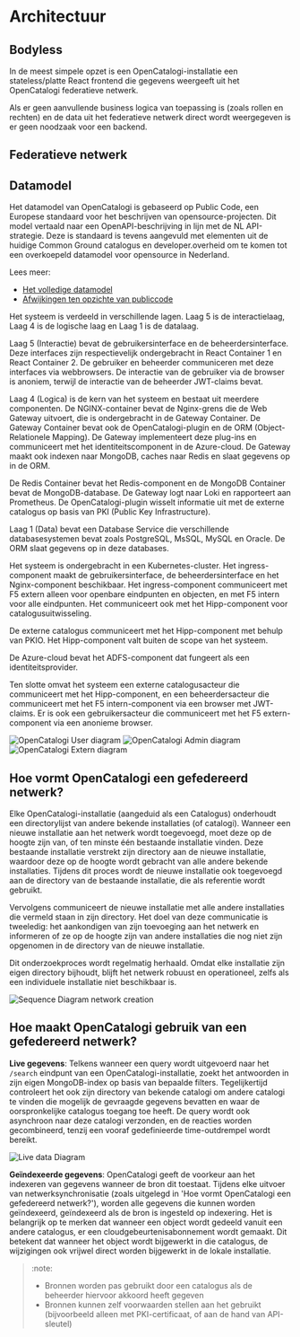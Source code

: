 # Architectuur

## Bodyless

In de meest simpele opzet is een OpenCatalogi-installatie een stateless/platte React frontend die gegevens weergeeft uit het OpenCatalogi federatieve netwerk.

Als er geen aanvullende business logica van toepassing is (zoals rollen en rechten) en de data uit het federatieve netwerk direct wordt weergegeven is er geen noodzaak voor een backend.

## Federatieve netwerk

## Datamodel

Het datamodel van OpenCatalogi is gebaseerd op Public Code, een Europese standaard voor het beschrijven van opensource-projecten. Dit model vertaald naar een OpenAPI-beschrijving in lijn met de NL API-strategie. Deze is standaard is tevens aangevuld met elementen uit de huidige Common Ground catalogus en developer.overheid om te komen tot een overkoepeld datamodel voor opensource in Nederland.

Lees meer:

- [Het volledige datamodel](https://conduction.stoplight.io/docs/publiccode)
- [Afwijkingen ten opzichte van publiccode](https://github.com/OpenCatalogi/.github/discussions/10)

Het systeem is verdeeld in verschillende lagen. Laag 5 is de interactielaag, Laag 4 is de logische laag en Laag 1 is de datalaag.

Laag 5 (Interactie) bevat de gebruikersinterface en de beheerdersinterface. Deze interfaces zijn respectievelijk ondergebracht in React Container 1 en React Container 2. De gebruiker en beheerder communiceren met deze interfaces via webbrowsers. De interactie van de gebruiker via de browser is anoniem, terwijl de interactie van de beheerder JWT-claims bevat.

Laag 4 (Logica) is de kern van het systeem en bestaat uit meerdere componenten. De NGINX-container bevat de Nginx-grens die de Web Gateway uitvoert, die is ondergebracht in de Gateway Container. De Gateway Container bevat ook de OpenCatalogi-plugin en de ORM (Object-Relationele Mapping). De Gateway implementeert deze plug-ins en communiceert met het identiteitscomponent in de Azure-cloud. De Gateway maakt ook indexen naar MongoDB, caches naar Redis en slaat gegevens op in de ORM.

De Redis Container bevat het Redis-component en de MongoDB Container bevat de MongoDB-database. De Gateway logt naar Loki en rapporteert aan Prometheus. De OpenCatalogi-plugin wisselt informatie uit met de externe catalogus op basis van PKI (Public Key Infrastructure).

Laag 1 (Data) bevat een Database Service die verschillende databasesystemen bevat zoals PostgreSQL, MsSQL, MySQL en Oracle. De ORM slaat gegevens op in deze databases.

Het systeem is ondergebracht in een Kubernetes-cluster. Het ingress-component maakt de gebruikersinterface, de beheerdersinterface en het Nginx-component beschikbaar. Het ingress-component communiceert met F5 extern alleen voor openbare eindpunten en objecten, en met F5 intern voor alle eindpunten. Het communiceert ook met het Hipp-component voor catalogusuitwisseling.

De externe catalogus communiceert met het Hipp-component met behulp van PKIO. Het Hipp-component valt buiten de scope van het systeem.

De Azure-cloud bevat het ADFS-component dat fungeert als een identiteitsprovider.

Ten slotte omvat het systeem een externe catalogusacteur die communiceert met het Hipp-component, en een beheerdersacteur die communiceert met het F5 intern-component via een browser met JWT-claims. Er is ook een gebruikersacteur die communiceert met het F5 extern-component via een anonieme browser.

![OpenCatalogi User diagram](https://raw.githubusercontent.com/OpenCatalogi/.github/main/docs/handleidingen/oc_user.svg "OpenCatalogi User diagram")
![OpenCatalogi Admin diagram](https://raw.githubusercontent.com/OpenCatalogi/.github/main/docs/handleidingen/oc_admin.svg "OpenCatalogi Admin diagram")
![OpenCatalogi Extern diagram](https://raw.githubusercontent.com/OpenCatalogi/.github/main/docs/handleidingen/oc_extern.svg "OpenCatalogi Extern diagram")

## Hoe vormt OpenCatalogi een gefedereerd netwerk?

Elke OpenCatalogi-installatie (aangeduid als een Catalogus) onderhoudt een directorylijst van andere bekende installaties (of catalogi). Wanneer een nieuwe installatie aan het netwerk wordt toegevoegd, moet deze op de hoogte zijn van, of ten minste één bestaande installatie vinden. Deze bestaande installatie verstrekt zijn directory aan de nieuwe installatie, waardoor deze op de hoogte wordt gebracht van alle andere bekende installaties. Tijdens dit proces wordt de nieuwe installatie ook toegevoegd aan de directory van de bestaande installatie, die als referentie wordt gebruikt.

Vervolgens communiceert de nieuwe installatie met alle andere installaties die vermeld staan in zijn directory. Het doel van deze communicatie is tweeledig: het aankondigen van zijn toevoeging aan het netwerk en informeren of ze op de hoogte zijn van andere installaties die nog niet zijn opgenomen in de directory van de nieuwe installatie.

Dit onderzoekproces wordt regelmatig herhaald. Omdat elke installatie zijn eigen directory bijhoudt, blijft het netwerk robuust en operationeel, zelfs als een individuele installatie niet beschikbaar is.

![Sequence Diagram network creation](https://raw.githubusercontent.com/OpenCatalogi/.github/main/docs/handleidingen/createnetwork.svg "Sequence Diagram network creation")

## Hoe maakt OpenCatalogi gebruik van een gefedereerd netwerk?

**Live gegevens**:
Telkens wanneer een query wordt uitgevoerd naar het `/search` eindpunt van een OpenCatalogi-installatie, zoekt het antwoorden in zijn eigen MongoDB-index op basis van bepaalde filters. Tegelijkertijd controleert het ook zijn directory van bekende catalogi om andere catalogi te vinden die mogelijk de gevraagde gegevens bevatten en waar de oorspronkelijke catalogus toegang toe heeft. De query wordt ook asynchroon naar deze catalogi verzonden, en de reacties worden gecombineerd, tenzij een vooraf gedefinieerde time-outdrempel wordt bereikt.

![Live data Diagram](https://raw.githubusercontent.com/OpenCatalogi/.github/main/docs/handleidingen/live.svg "Live data Diagram")

**Geïndexeerde gegevens**:
OpenCatalogi geeft de voorkeur aan het indexeren van gegevens wanneer de bron dit toestaat. Tijdens elke uitvoer van netwerksynchronisatie (zoals uitgelegd in 'Hoe vormt OpenCatalogi een gefedereerd netwerk?'), worden alle gegevens die kunnen worden geïndexeerd, geïndexeerd als de bron is ingesteld op indexering. Het is belangrijk op te merken dat wanneer een object wordt gedeeld vanuit een andere catalogus, er een cloudgebeurtenisabonnement wordt gemaakt. Dit betekent dat wanneer het object wordt bijgewerkt in die catalogus, de wijzigingen ook vrijwel direct worden bijgewerkt in de lokale installatie.

> :note:
>
> - Bronnen worden pas gebruikt door een catalogus als de beheerder hiervoor akkoord heeft gegeven
> - Bronnen kunnen zelf voorwaarden stellen aan het gebruikt (bijvoorbeeld alleen met PKI-certificaat, of aan de hand van API-sleutel)
